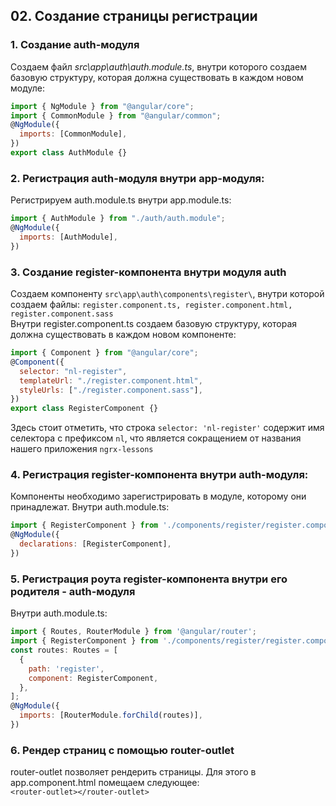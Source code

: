 ## 02. Создание страницы регистрации

### 1. Создание auth-модуля

Создаем файл _src\app\auth\auth.module.ts_, внутри которого создаем базовую структуру, которая должна существовать в каждом новом модуле:

```js
import { NgModule } from "@angular/core";
import { CommonModule } from "@angular/common";
@NgModule({
  imports: [CommonModule],
})
export class AuthModule {}
```

### 2. Регистрация auth-модуля внутри app-модуля:

Регистрируем auth.module.ts внутри app.module.ts:

```js
import { AuthModule } from "./auth/auth.module";
@NgModule({
  imports: [AuthModule],
})
```

### 3. Создание register-компонента внутри модуля auth

Создаем компоненту `src\app\auth\components\register\`, внутри которой создаем файлы: `register.component.ts, register.component.html, register.component.sass`  
Внутри register.component.ts создаем базовую структуру, которая должна существовать в каждом новом компоненте:

```js
import { Component } from "@angular/core";
@Component({
  selector: "nl-register",
  templateUrl: "./register.component.html",
  styleUrls: ["./register.component.sass"],
})
export class RegisterComponent {}
```

Здесь стоит отметить, что строка `selector: 'nl-register'` содержит имя селектора с префиксом `nl`, что является сокращением от названия нашего приложения `ngrx-lessons`

### 4. Регистрация register-компонента внутри auth-модуля:

Компоненты необходимо зарегистрировать в модуле, которому они принадлежат. Внутри auth.module.ts:

```js
import { RegisterComponent } from './components/register/register.component';
@NgModule({
  declarations: [RegisterComponent],
})
```

### 5. Регистрация роута register-компонента внутри его родителя - auth-модуля

Внутри auth.module.ts:

```js
import { Routes, RouterModule } from '@angular/router';
import { RegisterComponent } from './components/register/register.component';
const routes: Routes = [
  {
    path: 'register',
    component: RegisterComponent,
  },
];
@NgModule({
  imports: [RouterModule.forChild(routes)],
})
```

### 6. Рендер страниц с помощью router-outlet

router-outlet позволяет рендерить страницы. Для этого в app.component.html помещаем следующее:  
`<router-outlet></router-outlet>`
